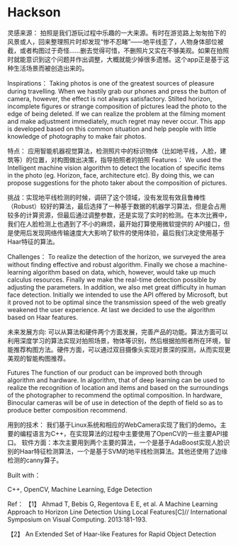 # Hackson
灵感来源：
拍照是我们游玩过程中乐趣的一大来源。有时在游览路上匆匆拍下的风景或人，回来整理照片时却发现“惨不忍睹”——地平线歪了，人物身体部位被截，或者构图过于奇怪……删去觉得可惜，不删照片又实在不够美观。如果在拍照时就能意识到这个问题并作出调整，大概就能少掉很多遗憾。这个app正是基于这种生活场景而被创造出来的。

Inspirations：
Taking photos is one of the greatest sources of pleasure during travelling. When we hastily grab our phones and press the button of camera, however, the effect is not always satisfactory. Stilted horizon, incomplete figures or strange composition of pictures lead the photo to the edge of being deleted. If we can realize the problem at the filming moment and make adjustment immediately, much regret may never occur. This app is developed based on this common situation and help people with little knowledge of photography to make fair photos.
  
特点：
应用智能机器视觉算法，检测照片中的标识物体（比如地平线，人脸，建筑等）的位置，对构图做出决策，指导拍照者的拍照
Features：
We used the Intelligent machine vision algorithm to detect the location of specific items in the photo (eg. Horizon, face, architecture etc). By doing this, we can propose suggestions for the photo taker about the composition of pictures.
 
挑战：实现地平线检测的时候，调研了这个领域，没有发现有效且鲁棒性（Robust）较好的算法，最后选择了一种基于数据的机器学习算法，但是会占用较多的计算资源，但最后通过调整参数，还是实现了实时的检测。在本次比赛中，我们在人脸检测上也遇到了不小的麻烦，最开始打算使用微软提供的 API接口，但是使用后发现网络传输速度大大影响了软件的使用体验，最后我们决定使用基于Haar特征的算法。

Challenges：
To realize the detection of the horizon, we surveyed the area without finding effective and robust algorithm. Finally we chose a machine-learning algorithm based on data, which, however, would take up much calculus resources. Finally we make the real-time detection possible by adjusting the parameters. In addition, we also met great difficulty in human face detection. Initially we intended to use the API offered by Microsoft, but it proved not to be optimal since the transmission speed of the web greatly weakened the user experience. At last we decided to use the algorithm based on Haar features.

未来发展方向:
可以从算法和硬件两个方面发展，完善产品的功能。算法方面可以利用深度学习的算法实现对拍照场景，物体等识别，然后根据拍照者所在环境，智能推荐构图方法。硬件方面，可以通过双目摄像头实现对景深的探测，从而实现更美观的智能构图推荐。

Futures
The function of our product can be improved both through algorithm and hardware. In algorithm, that of deep learning can be used to realize the recognition of location and items and based on the surroundings of the photographer to recommend the optimal composition. In hardware, Binocular cameras will be of use in detection of the depth of field so as to produce better composition recommend. 

用到的技术：
我们基于Linux系统和相应的WebCamera实现了我们的demo。主要的编程语言为C++，在实现算法的过程中主要使用了OpenCV的一些主要API接口。
软件方面：本次主要用到两个主要的算法，一个是基于AdaBoost实现人脸识别的Haar特征检测算法，一个是基于SVM的地平线检测算法。其他还使用了边缘检测的canny算子。

Built with：

C++, OpenCV, Machine Learning, Edge Detection

Ref：
【1】	Ahmad T, Bebis G, Regentova E E, et al. A Machine Learning Approach to Horizon Line Detection Using Local Features[C]// International Symposium on Visual Computing. 2013:181-193.

【2】	An Extended Set of Haar-like Features for Rapid Object Detection
